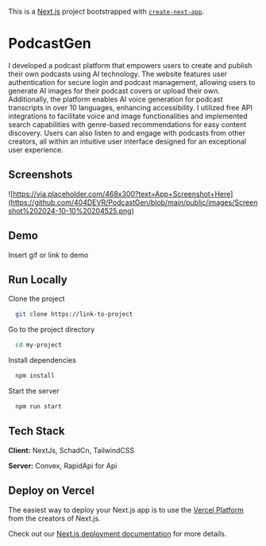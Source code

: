 This is a [Next.js](https://nextjs.org) project bootstrapped with [`create-next-app`](https://nextjs.org/docs/app/api-reference/cli/create-next-app).


# PodcastGen

I developed a podcast platform that empowers users to create and publish their own podcasts using AI technology. The website features user authentication for secure login and podcast management, allowing users to generate AI images for their podcast covers or upload their own. Additionally, the platform enables AI voice generation for podcast transcripts in over 10 languages, enhancing accessibility. I utilized free API integrations to facilitate voice and image functionalities and implemented search capabilities with genre-based recommendations for easy content discovery. Users can also listen to and engage with podcasts from other creators, all within an intuitive user interface designed for an exceptional user experience.


## Screenshots

![https://via.placeholder.com/468x300?text=App+Screenshot+Here](https://github.com/404DEVR/PodcastGen/blob/main/public/images/Screenshot%202024-10-10%20204525.png)


## Demo

Insert gif or link to demo


## Run Locally

Clone the project

```bash
  git clone https://link-to-project
```

Go to the project directory

```bash
  cd my-project
```

Install dependencies

```bash
  npm install
```

Start the server

```bash
  npm run start
```


## Tech Stack

**Client:** NextJs, SchadCn, TailwindCSS

**Server:** Convex, RapidApi for Api


## Deploy on Vercel

The easiest way to deploy your Next.js app is to use the [Vercel Platform](https://vercel.com/new?utm_medium=default-template&filter=next.js&utm_source=create-next-app&utm_campaign=create-next-app-readme) from the creators of Next.js.

Check out our [Next.js deployment documentation](https://nextjs.org/docs/app/building-your-application/deploying) for more details.
